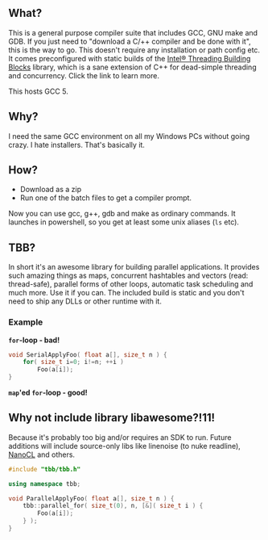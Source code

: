 ## What?

This is a general purpose compiler suite that includes GCC, GNU make and GDB. If you just need to "download a C/++ compiler and be done with it", this is the way to go. This doesn't require any installation or path config etc. It comes preconfigured with static builds of the [Intel&reg; Threading Building Blocks](https://www.threadingbuildingblocks.org/intel-tbb-tutorial) library, which is a sane extension of C++ for dead-simple threading and concurrency. Click the link to learn more.

This hosts GCC 5.

## Why?

I need the same GCC environment on all my Windows PCs without going crazy. I hate installers. That's basically it.

## How?

- Download as a zip
- Run one of the batch files to get a compiler prompt. 

Now you can use gcc, g++, gdb and make as ordinary commands. It launches in powershell, so you get at least some unix aliases (`ls` etc).

## TBB?

In short it's an awesome library for building parallel applications. It provides such amazing things as maps, concurrent hashtables and vectors (read: thread-safe), parallel forms of other loops, automatic task scheduling and much more. Use it if you can. The included build is static and you don't need to ship any DLLs or other runtime with it.

### Example

**`for`-loop - bad!**

```cpp
void SerialApplyFoo( float a[], size_t n ) {
    for( size_t i=0; i!=n; ++i )
        Foo(a[i]);
}
```

**`map`'ed `for`-loop - good!**

## Why not include library libawesome?!11!

Because it's probably too big and/or requires an SDK to run. Future additions will include source-only libs like linenoise (to nuke readline), [NanoCL](https://github.com/turbo/NanoCL) and others.

```cpp
#include "tbb/tbb.h"

using namespace tbb;

void ParallelApplyFoo( float a[], size_t n ) {
    tbb::parallel_for( size_t(0), n, [&]( size_t i ) {
        Foo(a[i]);
    } );
}
```
